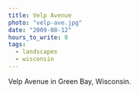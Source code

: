 ```yaml
---
title: Velp Avenue
photo: "velp-ave.jpg"
date: "2009-08-12"
hours_to_write: 0
tags:
  - landscapes
  - wisconsin
---
```


Velp Avenue in Green Bay, Wisconsin.
